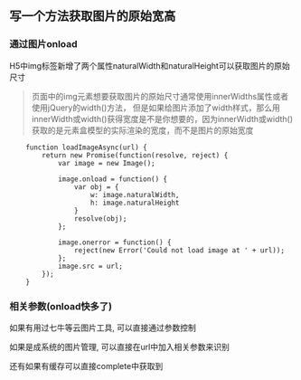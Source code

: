 ## 写一个方法获取图片的原始宽高

### 通过图片onload
H5中img标签新增了两个属性naturalWidth和naturalHeight可以获取图片的原始尺寸
> 页面中的img元素想要获取图片的原始尺寸通常使用innerWidths属性或者使用jQuery的width()方法，
但是如果给图片添加了width样式，那么用innerWidth或width()获得宽度是不是你想要的，因为innerWidth或width()获取的是元素盒模型的实际渲染的宽度，而不是图片的原始宽度
```
    function loadImageAsync(url) {
        return new Promise(function(resolve, reject) {
            var image = new Image();

            image.onload = function() {
                var obj = {
                    w: image.naturalWidth,
                    h: image.naturalHeight
                }
                resolve(obj);
            };

            image.onerror = function() {
                reject(new Error('Could not load image at ' + url));
            };
            image.src = url;
        });
    }
```

### 相关参数(onload快多了)

如果有用过七牛等云图片工具, 可以直接通过参数控制

如果是成系统的图片管理, 可以直接在url中加入相关参数来识别

还有如果有缓存可以直接complete中获取到

